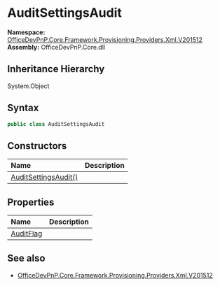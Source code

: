 # AuditSettingsAudit
  

**Namespace:** [OfficeDevPnP.Core.Framework.Provisioning.Providers.Xml.V201512](OfficeDevPnP.Core.Framework.Provisioning.Providers.Xml.V201512.md)  
**Assembly:** OfficeDevPnP.Core.dll  
## Inheritance Hierarchy
System.Object  
## Syntax
```C#
public class AuditSettingsAudit
```
## Constructors
|**Name**|**Description**|
|:-----|:-----|
| [AuditSettingsAudit()](OfficeDevPnP.Core.Framework.Provisioning.Providers.Xml.V201512.AuditSettingsAudit.Constructor1details.md) | 
## Properties
|**Name**|**Description**|
|:-----|:-----|
| [AuditFlag](OfficeDevPnP.Core.Framework.Provisioning.Providers.Xml.V201512.AuditSettingsAudit.AuditFlag.md) | 
## See also
- [OfficeDevPnP.Core.Framework.Provisioning.Providers.Xml.V201512](OfficeDevPnP.Core.Framework.Provisioning.Providers.Xml.V201512.md)

